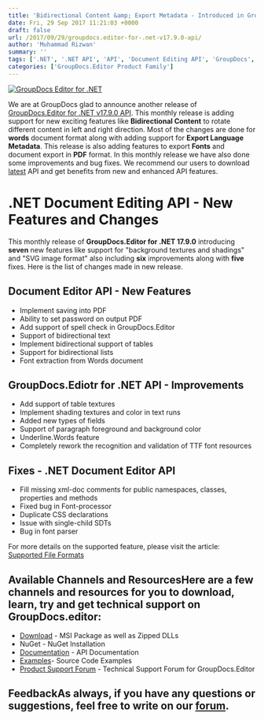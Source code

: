 ```yaml
---
title: 'Bidirectional Content &amp; Export Metadata - Introduced in GroupDocs.Editor for .NET v17.9.0 API'
date: Fri, 29 Sep 2017 11:21:03 +0000
draft: false
url: /2017/09/29/groupdocs.editor-for-.net-v17.9.0-api/
author: 'Muhammad Rizwan'
summary: ''
tags: ['.NET', '.NET API', 'API', 'Document Editing API', 'GroupDocs', ]
categories: ['GroupDocs.Editor Product Family']
---
```


[![GroupDocs Editor for .NET](http://blog.groupdocs.com/wp-content/uploads/sites/4/2017/07/groupdocs-editor.png)](https://www.groupdocs.com/products/editor/net)

We are at GroupDocs glad to announce another release of [GroupDocs.Editor for .NET v17.9.0 API](https://www.groupdocs.com/products/editor/net). This monthly release is adding support for new exciting features like **Bidirectional Content** to rotate different content in left and right direction. Most of the changes are done for **words** document format along with adding support for **Export Language Metadata**. This release is also adding features to export **Fonts** and document export in **PDF** format. In this monthly release we have also done some improvements and bug fixes. We recommend our users to download [latest](https://downloads.groupdocs.com/editor/net) API and get benefits from new and enhanced API features.

# .NET Document Editing API - New Features and Changes

This monthly release of **GroupDocs.Editor for .NET 17.9.0** introducing **seven** new features like support for "background textures and shadings" and "SVG image format" also including **six** improvements along with **five** fixes. Here is the list of changes made in new release.

## Document Editor API - New Features

*   Implement saving into PDF
*   Ability to set password on output PDF
*   Add support of spell check in GroupDocs.Editor
*   Support of bidirectional text
*   Implement bidirectional support of tables
*   Support for bidirectional lists
*   Font extraction from Words document

## GroupDocs.Ediotr for .NET API - Improvements

*   Add support of table textures
*   Implement shading textures and color in text runs
*   Added new types of fields
*   Support of paragraph foreground and background color
*   Underline.Words feature
*   Completely rework the recognition and validation of TTF font resources

## Fixes - .NET Document Editor API

*   Fill missing xml-doc comments for public namespaces, classes, properties and methods
*   Fixed bug in Font-processor
*   Duplicate CSS declarations
*   Issue with single-child SDTs
*   Bug in font parser

For more details on the supported feature, please visit the article: [Supported File Formats](https://docs.groupdocs.com/display/editornet/Supported+Document+Formats)

## Available Channels and ResourcesHere are a few channels and resources for you to download, learn, try and get technical support on GroupDocs.editor:

*   [Download](https://downloads.groupdocs.com/editor/net "GroupDocs.Editor MSI") - MSI Package as well as Zipped DLLs
*   NuGet - NuGet Installation
*   [Documentation](https://docs.groupdocs.com/display/editornet/Getting+Started "Editor API documentation") - API Documentation
*   [Examples](https://github.com/groupdocs-editor/GroupDocs.Editor-for-.NET "How to use Editor API")\- Source Code Examples
*   [Product Support Forum](https://forum.groupdocs.com/c/editor) - Technical Support Forum for GroupDocs.Editor

## FeedbackAs always, if you have any questions or suggestions, feel free to write on our [forum](https://forum.groupdocs.com/c/editor "Technical Support Forum").




